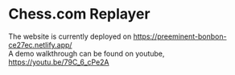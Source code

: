 # Chess.com Replayer

The website is currently deployed on https://preeminent-bonbon-ce27ec.netlify.app/  
A demo walkthrough can be found on youtube, https://youtu.be/79C_6_cPe2A  
